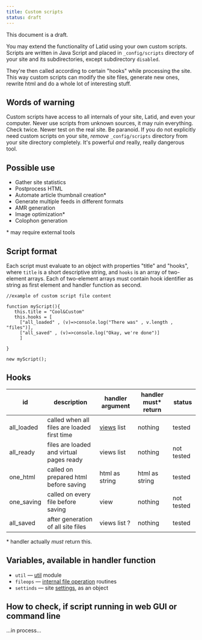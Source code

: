 ```yaml
---
title: Custom scripts
status: draft
---
```

This document is a draft.

You may extend the functionality of Latid using your own
custom scripts. Scripts are written in Java Script and placed 
in `_config/scripts` directory of your site and its subdirectories, except 
subdirectory `disabled`. 

They're then called according
to certain "hooks" while processing the site. This way custom scripts
can modify the site files, generate new ones, rewrite html and do a whole
lot of interesting stuff.

Words of warning
---------------
Custom scripts have access to all internals of your site, Latid, and even
your computer. Never use scripts from unknown sources, it may ruin everything. 
Check twice. Newer test on the real site. Be paranoid. If you do not explicitly need custom scripts on
your site, _remove_ `_config/scripts` directory from your site directory completely. It's
powerful _and_ really, really dangerous tool.

Possible use
------------

- Gather site statistics
- Postprocess HTML
- Automate article thumbnail creation* 
- Generate multiple feeds in different formats
- AMR generation
- Image optimization*
- Colophon generation

\* may require external tools

Script format
-------------
Each script must evaluate to an object with properties "title" and "hooks",
where `title` is a short descriptive string, and `hooks` is an array
of two-element arrays. Each of two-element arrays must contain hook 
identifier as string as first element and handler function as second.

    //example of custom script file content
    
    function myScript(){
       this.title = "Cool&Custom"
       this.hooks = [
         ["all_loaded" , (v)=>console.log("There was" , v.length , "files")],
         ["all_saved" , (v)=>console.log("Okay, we're done")]
         ]

    }

    new myScript();

Hooks
-----

| id          | description                                 | handler argument | handler must* return | status      |
|-------------|---------------------------------------------|------------------|---------------------|-------------|
| all_loaded  | called when all files are loaded first time | [views](view.md) list  | nothing       | tested  |
| all_ready   | files are loaded and virtual pages ready    | views list      | nothing             | not tested  |
| one_html    | called on prepared html before saving       | html as string   | html as string      | tested      |
| one_saving  | called on every file before saving          | view             | nothing             | not tested |
| all_saved   | after generation of all site files          | views list ?     | nothing             | tested |

\* handler actually _must_ return this.


Variables, available in handler function
---------------------------------------
- `util`  — [util](util.md) module
- `fileops` — [internal file operation](internal_file_operations.md) routines
- `settinds` — site [settings](settings_json.md), as an object

How to check, if script running in web GUI or command line
----------------------------------------------------------
...in process...

